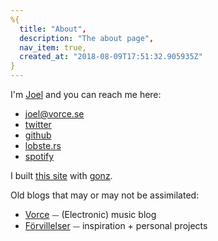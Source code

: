 ```yaml
---
%{
  title: "About",
  description: "The about page",
  nav_item: true,
  created_at: "2018-08-09T17:51:32.905935Z"
}
---
```

<p class="h-card">
I'm <a class="p-name u-url" href="https://forvillelser.vorce.se/about.html" rel="me">Joel</a> and you can reach me here:

<ul>
  <li><a class="u-email" href="mailto:joel@vorce.se" rel="me">joel@vorce.se</a></li>
  <li><a href="https://twitter.com/Octavorce" rel="me">twitter</a></li>
  <li><a href="https://github.com/vorce" rel="me">github</a></li>
  <li><a href="https://lobste.rs/u/vorce" rel="me">lobste.rs</a></li>
  <li><a href="https://open.spotify.com/user/octavorce" rel="me">spotify</a></li>
</ul>
</p>

I built [this site](https://github.com/vorce/forvillelser) with [gonz](https://github.com/vorce/gonz).

Old blogs that may or may not be assimilated:

- [Vorce](http://vorce.tumblr.com/) ⏤ (Electronic) music blog
- [Förvillelser](http://forvillelser.tumblr.com/) ⏤ inspiration + personal projects
